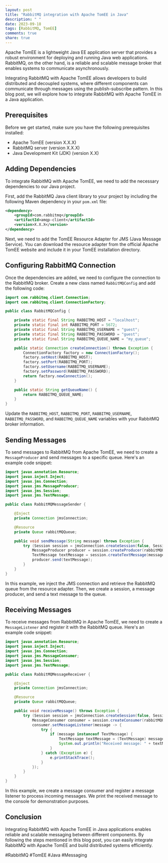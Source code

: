 ```yaml
---
layout: post
title: "RabbitMQ integration with Apache TomEE in Java"
description: " "
date: 2023-09-18
tags: [RabbitMQ, TomEE]
comments: true
share: true
---
```


Apache TomEE is a lightweight Java EE application server that provides a robust environment for deploying and running Java web applications. RabbitMQ, on the other hand, is a reliable and scalable message broker that enables systems to communicate asynchronously.

Integrating RabbitMQ with Apache TomEE allows developers to build distributed and decoupled systems, where different components can communicate through messages using the publish-subscribe pattern. In this blog post, we will explore how to integrate RabbitMQ with Apache TomEE in a Java application.

## Prerequisites

Before we get started, make sure you have the following prerequisites installed:

- Apache TomEE (version X.X.X)
- RabbitMQ server (version X.X.X)
- Java Development Kit (JDK) (version X.X)

## Adding Dependencies

To integrate RabbitMQ with Apache TomEE, we need to add the necessary dependencies to our Java project. 

First, add the RabbitMQ Java client library to your project by including the following Maven dependency in your `pom.xml` file:

```xml
<dependency>
    <groupId>com.rabbitmq</groupId>
    <artifactId>amqp-client</artifactId>
    <version>X.X.X</version>
</dependency>
```

Next, we need to add the TomEE Resource Adapter for JMS (Java Message Service). You can download the resource adapter from the official Apache TomEE website and include it in your TomEE installation directory.

## Configuring RabbitMQ Connection

Once the dependencies are added, we need to configure the connection to the RabbitMQ broker. Create a new class named `RabbitMQConfig` and add the following code:

```java
import com.rabbitmq.client.Connection;
import com.rabbitmq.client.ConnectionFactory;

public class RabbitMQConfig {

    private static final String RABBITMQ_HOST = "localhost";
    private static final int RABBITMQ_PORT = 5672;
    private static final String RABBITMQ_USERNAME = "guest";
    private static final String RABBITMQ_PASSWORD = "guest";
    private static final String RABBITMQ_QUEUE_NAME = "my_queue";

    public static Connection createConnection() throws Exception {
        ConnectionFactory factory = new ConnectionFactory();
        factory.setHost(RABBITMQ_HOST);
        factory.setPort(RABBITMQ_PORT);
        factory.setUsername(RABBITMQ_USERNAME);
        factory.setPassword(RABBITMQ_PASSWORD);
        return factory.newConnection();
    }

    public static String getQueueName() {
        return RABBITMQ_QUEUE_NAME;
    }
}
```

Update the `RABBITMQ_HOST`, `RABBITMQ_PORT`, `RABBITMQ_USERNAME`, `RABBITMQ_PASSWORD`, and `RABBITMQ_QUEUE_NAME` variables with your RabbitMQ broker information.

## Sending Messages

To send messages to RabbitMQ from Apache TomEE, we need to create a `MessageProducer` and send messages to a specific queue. Here's an example code snippet:

```java
import javax.annotation.Resource;
import javax.inject.Inject;
import javax.jms.Connection;
import javax.jms.MessageProducer;
import javax.jms.Session;
import javax.jms.TextMessage;

public class RabbitMQMessageSender {

    @Inject
    private Connection jmsConnection;

    @Resource
    private Queue rabbitMQQueue;

    public void sendMessage(String message) throws Exception {
        try (Session session = jmsConnection.createSession(false, Session.AUTO_ACKNOWLEDGE)) {
            MessageProducer producer = session.createProducer(rabbitMQQueue);
            TextMessage textMessage = session.createTextMessage(message);
            producer.send(textMessage);
        }
    }
}
```

In this example, we inject the JMS connection and retrieve the RabbitMQ queue from the resource adapter. Then, we create a session, a message producer, and send a text message to the queue.

## Receiving Messages

To receive messages from RabbitMQ in Apache TomEE, we need to create a `MessageListener` and register it with the RabbitMQ queue. Here's an example code snippet:

```java
import javax.annotation.Resource;
import javax.inject.Inject;
import javax.jms.Connection;
import javax.jms.MessageConsumer;
import javax.jms.Session;
import javax.jms.TextMessage;

public class RabbitMQMessageReceiver {

    @Inject
    private Connection jmsConnection;

    @Resource
    private Queue rabbitMQQueue;

    public void receiveMessage() throws Exception {
        try (Session session = jmsConnection.createSession(false, Session.AUTO_ACKNOWLEDGE)) {
            MessageConsumer consumer = session.createConsumer(rabbitMQQueue);
            consumer.setMessageListener(message -> {
                try {
                    if (message instanceof TextMessage) {
                        TextMessage textMessage = (TextMessage) message;
                        System.out.println("Received message: " + textMessage.getText());
                    }
                } catch (Exception e) {
                    e.printStackTrace();
                }
            });
        }
    }
}
```

In this example, we create a message consumer and register a message listener to process incoming messages. We print the received message to the console for demonstration purposes.

## Conclusion

Integrating RabbitMQ with Apache TomEE in Java applications enables reliable and scalable messaging between different components. By following the steps mentioned in this blog post, you can easily integrate RabbitMQ with Apache TomEE and build distributed systems efficiently.

#RabbitMQ #TomEE #Java #Messaging